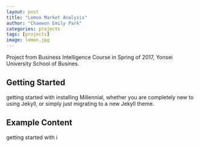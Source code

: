 ```yaml
---
layout: post
title: "Lemon Market Analysis"
author: "Chaewon Emily Park"
categories: projects
tags: [projects]
image: lemon.jpg
---
```


Project from Business Intelligence Course in Spring of 2017, Yonsei University School of Busines.

## Getting Started

getting started with installing Millennial, whether you are completely new to using Jekyll, or simply just migrating to a new Jekyll theme.

## Example Content

getting started with i
